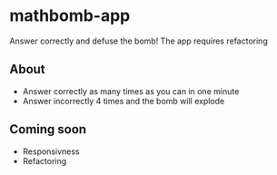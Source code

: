 # mathbomb-app
Answer correctly and defuse the bomb! The app requires refactoring

## About 
- Answer correctly as many times as you can in one minute
- Answer incorrectly 4 times and the bomb will explode

## Coming soon
- Responsivness
- Refactoring
